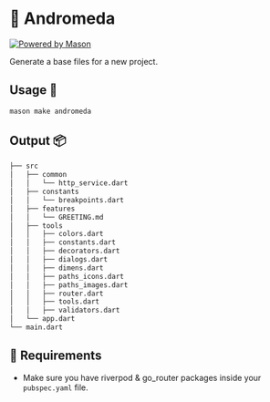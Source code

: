# 🧱 Andromeda

[![Powered by Mason](https://img.shields.io/endpoint?url=https%3A%2F%2Ftinyurl.com%2Fmason-badge)](https://github.com/felangel/mason)

Generate a base files for a new project.

## Usage 🚀

```sh
mason make andromeda
```

## Output 📦

```sh
├── src
│   ├── common
│   │   └── http_service.dart
│   ├── constants
│   │   └── breakpoints.dart
│   ├── features
│   │   └── GREETING.md
│   ├── tools
│   │   ├── colors.dart
│   │   ├── constants.dart
│   │   ├── decorators.dart
│   │   ├── dialogs.dart
│   │   ├── dimens.dart
│   │   ├── paths_icons.dart
│   │   ├── paths_images.dart
│   │   ├── router.dart
│   │   ├── tools.dart
│   │   ├── validators.dart
│   └── app.dart
└── main.dart
```

## 🚧 Requirements

* Make sure you have riverpod & go_router packages inside your `pubspec.yaml` file.
